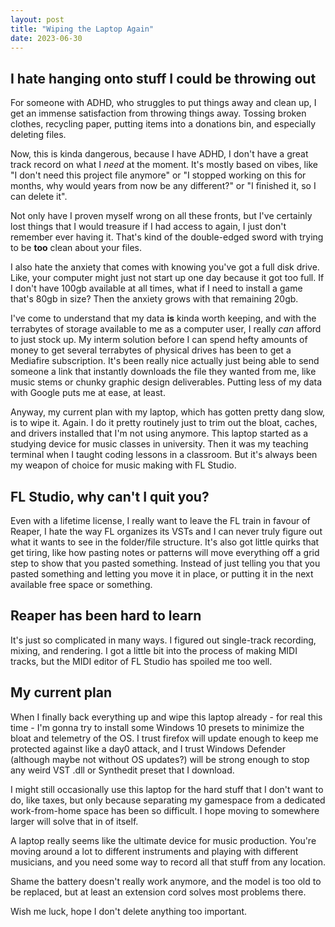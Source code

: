```yaml
---
layout: post
title: "Wiping the Laptop Again"
date: 2023-06-30
---
```


## I hate hanging onto stuff I could be throwing out

For someone with ADHD, who struggles to put things away and clean up, I get an immense satisfaction from throwing things away. Tossing broken clothes,  recycling paper, putting items into a donations bin, and especially deleting files.

Now, this is kinda dangerous, because I have ADHD, I don't have a great track record on what I *need* at the moment. It's mostly based on vibes, like "I don't need this project file anymore" or "I stopped working on this for months, why would years from now be any different?" or "I finished it, so I can delete it".

Not only have I proven myself wrong on all these fronts, but I've certainly lost things that I would treasure if I had access to again, I just don't remember ever having it. That's kind of the double-edged sword with trying to be **too** clean about your files.

I also hate the anxiety that comes with knowing you've got a full disk drive. Like, your computer might just not start up one day because it got too full. If I don't have 100gb available at all times, what if I need to install a game that's 80gb in size? Then the anxiety grows with that remaining 20gb.

I've come to understand that my data **is** kinda worth keeping, and with the terrabytes of storage available to me as a computer user, I really *can* afford to just stock up. My interm solution before I can spend hefty amounts of money to get several terrabytes of physical drives has been to get a Mediafire subscription. It's been really nice actually just being able to send someone a link that instantly downloads the file they wanted from me, like music stems or chunky graphic design deliverables. Putting less of my data with Google puts me at ease, at least.

Anyway, my current plan with my laptop, which has gotten pretty dang slow, is to wipe it. Again. I do it pretty routinely just to trim out the bloat, caches, and drivers installed that I'm not using anymore. This laptop started as a studying device for music classes in university. Then it was my teaching terminal when I taught coding lessons in a classroom. But it's always been my weapon of choice for music making with FL Studio.

## FL Studio, why can't I quit you?

Even with a lifetime license, I really want to leave the FL train in favour of Reaper, I hate the way FL organizes its VSTs and I can never truly figure out what it wants to see in the folder/file structure. It's also got little quirks that get tiring, like how pasting notes or patterns will move everything off a grid step to show that you pasted something. Instead of just telling you that you pasted something and letting you move it in place, or putting it in the next available free space or something.

## Reaper has been hard to learn

It's just so complicated in many ways. I figured out single-track recording, mixing, and rendering. I got a little bit into the process of making MIDI tracks, but the MIDI editor of FL Studio has spoiled me too well.

## My current plan

When I finally back everything up and wipe this laptop already - for real this time - I'm gonna try to install some Windows 10 presets to minimize the bloat and telemetry of the OS. I trust firefox will update enough to keep me protected against like a day0 attack, and I trust Windows Defender (although maybe not without OS updates?) will be strong enough to stop any weird VST .dll or Synthedit preset that I download.

I might still occasionally use this laptop for the hard stuff that I don't want to do, like taxes, but only because separating my gamespace from a dedicated work-from-home space has been so difficult. I hope moving to somewhere larger will solve that in of itself.

A laptop really seems like the ultimate device for music production. You're moving around a lot to different instruments and playing with different musicians, and you need some way to record all that stuff from any location.

Shame the battery doesn't really work anymore, and the model is too old to be replaced, but at least an extension cord solves most problems there.

Wish me luck, hope I don't delete anything too important.

<!-- %enddocs -->

